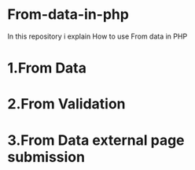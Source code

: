 # From-data-in-php
In this repository i explain How to use From data in PHP

# 1.From Data
# 2.From Validation
# 3.From Data external page submission
